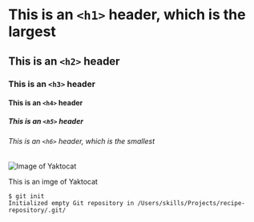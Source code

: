 # This is an `<h1>` header, which is the largest

## This is an `<h2>` header
### This is an `<h3>` header  
#### This is an `<h4>` header
##### This is an `<h5>` header
###### This is an `<h6>` header, which is the smallest

![Image of Yaktocat](https://octodex.github.com/images/yaktocat.png)

This is an imge of Yaktocat

```
$ git init
Initialized empty Git repository in /Users/skills/Projects/recipe-repository/.git/
```
